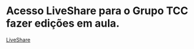 # Acesso LiveShare para o Grupo TCC fazer edições em aula.
[LiveShare]([https://prod.liveshare.vsengsaas.visualstudio.com/join?CD9866C456D52354D6C833DF809D10EB81F3])
